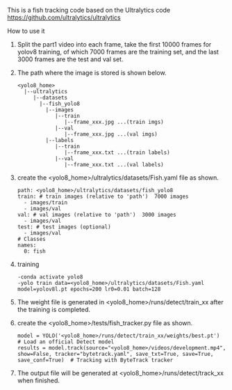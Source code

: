 This is a fish tracking code based on the Ultralytics code https://github.com/ultralytics/ultralytics

How to use it 

1. Split the part1 video into each frame, take the first 10000 frames for yolov8 training, of which 7000 frames are the training set, and the last 3000 frames are the test and val set.

2. The path where the image is stored is shown below.

   ```
   <yolo8_home>
     |--ultralytics
     	|--datasets
     	  |--fish_yolo8
     	    |--images
     	       |--train
     	          |--frame_xxx.jpg ...(train imgs)
     	       |--val
     	          |--frame_xxx.jpg ...(val imgs)
     	    |--labels
     	       |--train
     	          |--frame_xxx.txt ...(train labels)
     	       |--val
     	          |--frame_xxx.txt ...(val labels)
   ```

3. create the <yolo8_home>/ultralytics/datasets/Fish.yaml file as shown.

   ```
   path: <yolo8_home>/ultralytics/datasets/fish_yolo8
   train: # train images (relative to 'path')  7000 images
     - images/train
     - images/val
   val: # val images (relative to 'path')  3000 images
     - images/val
   test: # test images (optional)
     - images/val
   # Classes
   names:
     0: fish
   ```

4. training

   ```
   -conda activate yolo8
   -yolo train data=<yolo8_home>/ultralytics/datasets/Fish.yaml model=yolov8l.pt epochs=200 lr0=0.01 batch=128
   ```

5. The weight file is generated in <yolo8_home>/runs/detect/train_xx after the training is completed.

6. create  the <yolo8_home>/tests/fish_tracker.py file as shown.

   ```
   model = YOLO('<yolo8_home>/runs/detect/train_xx/weights/best.pt')  # Load an official Detect model
   results = model.track(source="<yolo8_home>/videos/development.mp4", show=False, tracker="bytetrack.yaml", save_txt=True, save=True, save_conf=True)  # Tracking with ByteTrack tracker
   ```

7. The output file will be generated at <yolo8_home>/runs/detect/track_xx when finished.
